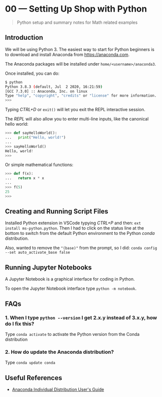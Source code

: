 # 00 &mdash; Setting Up Shop with Python
> Python setup and summary notes for Math related examples

## Introduction
We will be using Python 3. The easiest way to start for Python beginners is to download and install Anaconda from https://anaconda.com.

The Anaconda packages will be installed under `home/<username>/anaconda3`.

Once installed, you can do:

```bash
$ python
Python 3.8.3 (default, Jul  2 2020, 16:21:59)
[GCC 7.3.0] :: Anaconda, Inc. on linux
Type "help", "copyright", "credits" or "license" for more information.
>>>
```

Typing *CTRL+D* or `exit()` will let you exit the REPL interactive session.

The *REPL* will also allow you to enter multi-line inputs, like the canonical hello world:

```python
>>> def sayHelloWorld():
...   print("Hello, world!")
...
>>> sayHelloWorld()
Hello, world!
>>>
```

Or simple mathematical functions:

```python
>>> def f(x):
...   return x * x
...
>>> f(5)
25
>>>
```

## Creating and Running Script Files
Installed Python extension in VSCode typying *CTRL+P* and then: `ext install ms-python.python`. Then I had to click on the status line at the bottom to switch from the default Python environment to the Python *conda* distribution.

Also, wanted to remove the `"(base)"` from the prompt, so I did: `conda config --set auto_activate_base false`

## Running Jupyter Notebooks
A Jupyter Notebook is a graphical interface for coding in Python.

To open the Jupyter Notebook interface type `python -m notebook`.

## FAQs

### 1. When I type `python --version` I get 2.x.y instead of 3.x.y, how do I fix this?
Type `conda activate` to activate the Python version from the Conda distribution

### 2. How do update the Anaconda distribution?
Type `conda update conda`

## Useful References

+ [Anaconda Individual Distribution User's Guide](https://conda.io/projects/conda/en/latest/user-guide/index.html)
